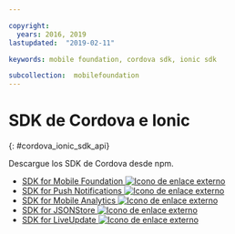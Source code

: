 ```yaml
---

copyright:
  years: 2016, 2019
lastupdated:  "2019-02-11"

keywords: mobile foundation, cordova sdk, ionic sdk

subcollection:  mobilefoundation
---
```


#	SDK de Cordova e Ionic
{: #cordova_ionic_sdk_api}

Descargue los SDK de Cordova desde npm.

* [SDK for Mobile Foundation ![Icono de enlace externo](../../icons/launch-glyph.svg "Icono de enlace externo")](https://www.npmjs.com/package/cordova-plugin-mfp)
* [SDK for Push Notifications ![Icono de enlace externo](../../icons/launch-glyph.svg "Icono de enlace externo")](https://www.npmjs.com/package/cordova-plugin-mfp-push)
* [SDK for Mobile Analytics ![Icono de enlace externo](../../icons/launch-glyph.svg "Icono de enlace externo")](https://www.npmjs.com/package/cordova-plugin-mfp-analytics)
* [SDK for JSONStore ![Icono de enlace externo](../../icons/launch-glyph.svg "Icono de enlace externo")](https://www.npmjs.com/package/cordova-plugin-mfp-jsonstore)
* [SDK for LiveUpdate ![Icono de enlace externo](../../icons/launch-glyph.svg "Icono de enlace externo")](https://www.npmjs.com/package/cordova-plugin-mfp-liveupdate)

